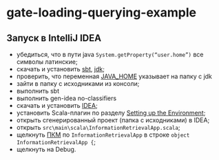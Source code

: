 gate-loading-querying-example
========

Запуск в IntelliJ IDEA
------------------------
* убедиться, что в пути java `System.getProperty(“user.home”)` все символы латинские;
* скачать и установить [sbt](http://www.scala-sbt.org/0.12.2/docs/Getting-Started/Setup.html), [jdk](http://www.oracle.com/technetwork/java/javase/downloads/jdk7-downloads-1880260.html);
* проверить, что переменная [JAVA_HOME](http://docs.oracle.com/cd/E19182-01/820-7851/inst_cli_jdk_javahome_t/index.html) указывает на папку с jdk
* зайти в папку с исходниками из консоли;
* выполнить sbt
* выполнить gen-idea no-classifiers
* скачать и установить [IDEA](http://www.jetbrains.com/idea/download/index.html);
* установить Scala-плагин по разделу [Setting up the Environment](http://confluence.jetbrains.com/display/SCA/Getting+Started+with+IntelliJ+IDEA+Scala+Plugin);
* открыть сгенерированный проект (папка с исходниками) в IDEA;
* открыть `src\main\scala\InformationRetrievalApp.scala`;
* щелкнуть [ПКМ](http://ru.wikipedia.org/wiki/Щелчок_%28нажатие_клавиши%29#.D0.9F.D1.80.D0.B0.D0.B2.D0.B0.D1.8F_.D0.BA.D0.BD.D0.BE.D0.BF.D0.BA.D0.B0) по `InformationRetrievalApp` в строке `object InformationRetrievalApp {`;
* щелкнуть на Debug.